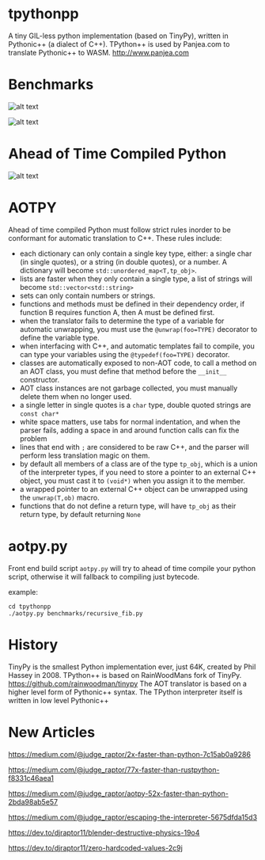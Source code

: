 # tpythonpp

A tiny GIL-less python implementation (based on TinyPy), written in Pythonic++ (a dialect of C++).
TPython++ is used by Panjea.com to translate Pythonic++ to WASM.  http://www.panjea.com

# Benchmarks

![alt text](https://miro.medium.com/max/1164/1*SWL51u0qro4N6_peZOxu5w.png "Pystone Benchmark")

![alt text](https://miro.medium.com/max/1164/1*Q0XjKb6OiGNo99--TtxjKA.png "Richards Benchmark")

# Ahead of Time Compiled Python

![alt text](https://miro.medium.com/max/1164/1*LOxJcL6TUsa8ZAwPfj4meg.png "Richards Benchmark AOT")

# AOTPY

Ahead of time compiled Python must follow strict rules inorder to be conformant
for automatic translation to C++.  These rules include:
* each dictionary can only contain a single key type, either: a single char (in single quotes),
   or a string (in double quotes), or a number.  A dictionary will become `std::unordered_map<T,tp_obj>`.
* lists are faster when they only contain a single type, a list of strings will become `std::vector<std::string>`
* sets can only contain numbers or strings.
* functions and methods must be defined in their dependency order, if function B requires function A, then A must be defined first.
* when the translator fails to determine the type of a variable for automatic unwrapping, you must use the `@unwrap(foo=TYPE)` decorator to define the variable type.
* when interfacing with C++, and automatic templates fail to compile, you can type your variables using the `@typedef(foo=TYPE)` decorator.
* classes are automatically exposed to non-AOT code, to call a method on an AOT class, you must define that method before the `__init__` constructor.
* AOT class instances are not garbage collected, you must manually delete them when no longer used.
* a single letter in single quotes is a `char` type, double quoted strings are `const char*`
* white space matters, use tabs for normal indentation, and when the parser fails, adding a space in and around function calls can fix the problem
* lines that end with `;` are considered to be raw C++, and the parser will perform less translation magic on them.
* by default all members of a class are of the type `tp_obj`, which is a union of the interpreter types,
   if you need to store a pointer to an external C++ object, you must cast it to `(void*)` when you assign it to the member.
* a wrapped pointer to an external C++ object can be unwrapped using the `unwrap(T,ob)` macro.
* functions that do not define a return type, will have `tp_obj` as their return type, by default returning `None`

# aotpy.py

Front end build script `aotpy.py` will try to ahead of time compile your python script,
otherwise it will fallback to compiling just bytecode.


example:
```
cd tpythonpp
./aotpy.py benchmarks/recursive_fib.py 
```

# History

TinyPy is the smallest Python implementation ever, just 64K, created by Phil Hassey in 2008.  TPython++ is based on RainWoodMans fork of TinyPy. https://github.com/rainwoodman/tinypy
The AOT translator is based on a higher level form of Pythonic++ syntax.  The TPython interpreter itself is written in low level Pythonic++

# New Articles

https://medium.com/@judge_raptor/2x-faster-than-python-7c15ab0a9286

https://medium.com/@judge_raptor/77x-faster-than-rustpython-f8331c46aea1

https://medium.com/@judge_raptor/aotpy-52x-faster-than-python-2bda98ab5e57

https://medium.com/@judge_raptor/escaping-the-interpreter-5675dfda15d3

https://dev.to/djraptor11/blender-destructive-physics-19o4

https://dev.to/djraptor11/zero-hardcoded-values-2c9j

